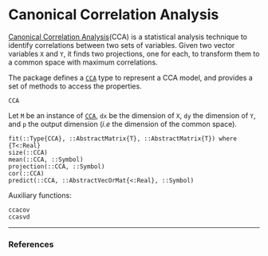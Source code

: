 # Canonical Correlation Analysis

[Canonical Correlation Analysis](http://en.wikipedia.org/wiki/Canonical_correlation)(CCA) is
a statistical analysis technique to identify correlations between two sets of
variables. Given two vector variables ``X`` and ``Y``, it finds two projections,
one for each, to transform them to a common space with maximum correlations.

The package defines a [`CCA`](@ref) type to represent a CCA model, and provides a set of methods to access the properties.

```@docs
CCA
```

Let `M` be an instance of [`CCA`](@ref), `dx` be the dimension of `X`,
`dy` the dimension of `Y`, and `p` the output dimension (*i.e* the dimension of the common space).

```@docs
fit(::Type{CCA}, ::AbstractMatrix{T}, ::AbstractMatrix{T}) where {T<:Real}
size(::CCA)
mean(::CCA, ::Symbol)
projection(::CCA, ::Symbol)
cor(::CCA)
predict(::CCA, ::AbstractVecOrMat{<:Real}, ::Symbol)
```

Auxiliary functions:

```@docs
ccacov
ccasvd
```

---

### References

[^1]: David Weenink, Canonical Correlation Analysis, Institute of Phonetic Sciences, Univ. of Amsterdam, Proceedings 25, 81-99, 2003.

